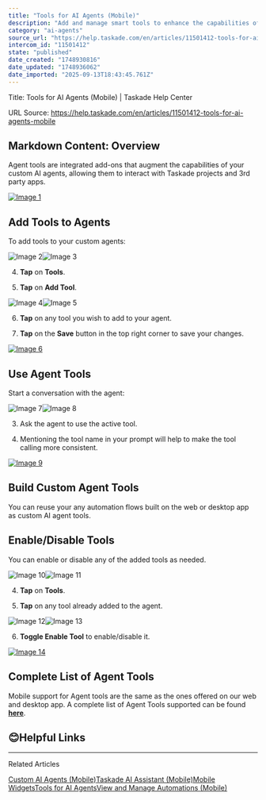 ```yaml
---
title: "Tools for AI Agents (Mobile)"
description: "Add and manage smart tools to enhance the capabilities of your custom AI agents on the go."
category: "ai-agents"
source_url: "https://help.taskade.com/en/articles/11501412-tools-for-ai-agents-mobile"
intercom_id: "11501412"
state: "published"
date_created: "1748930816"
date_updated: "1748936062"
date_imported: "2025-09-13T18:43:45.761Z"
---
```


Title: Tools for AI Agents (Mobile) | Taskade Help Center

URL Source: https://help.taskade.com/en/articles/11501412-tools-for-ai-agents-mobile

Markdown Content:
Overview
--------

Agent tools are integrated add-ons that augment the capabilities of your custom AI agents, allowing them to interact with Taskade projects and 3rd party apps.

[![Image 1](https://downloads.intercomcdn.com/i/o/plyqw4hf/1553133899/67a2a9b48665c1e00ff16ff6286a/Tool+Manage+B.jpg?expires=1757790000&signature=8e94c66ad5c72c921761b1264f7ed64f09bd80c2d6a38c7097ebb9896bf640fd&req=dSUiFch9nolWUPMW1HO4zR1cRRM0hvXH7Qmu%2BGdHzdHL7%2FewgxGV1ugCtGxb%0A17RjKr4bAfiLEmw9Hjs%3D%0A)](https://downloads.intercomcdn.com/i/o/plyqw4hf/1553133899/67a2a9b48665c1e00ff16ff6286a/Tool+Manage+B.jpg?expires=1757790000&signature=8e94c66ad5c72c921761b1264f7ed64f09bd80c2d6a38c7097ebb9896bf640fd&req=dSUiFch9nolWUPMW1HO4zR1cRRM0hvXH7Qmu%2BGdHzdHL7%2FewgxGV1ugCtGxb%0A17RjKr4bAfiLEmw9Hjs%3D%0A)

Add Tools to Agents
-------------------

To add tools to your custom agents:

![Image 2](https://downloads.intercomcdn.com/i/o/plyqw4hf/1553139258/945d905b24e2b9aff2fd1c2e11da/Agents+tab+B.jpg?expires=1757916000&signature=7634c3e26179c60f6bae516abfeb73b45f886a533288152d4e3f6b53aae1eb60&req=dSUiFch9lINaUfMW3Hu4gQIKZcZ7TgnOl%2BcmOdaXlZ0xpwBu%2FPNIOpS%2Bvh8v%0AFA%3D%3D%0A)![Image 3](https://downloads.intercomcdn.com/i/o/plyqw4hf/1553139405/d90be8a0e7e023ba36f16bd63172/A+Triple+Dot+B.jpg?expires=1757916000&signature=2c8d325c94d05a35c7dc74544836f3d4854adb2355b5039ade31bd4b178a687a&req=dSUiFch9lIVfXPMW3Hu4gWkZ%2F4KrGoDl4nHv%2BhHnxHQho7T465KzfGf49ecT%0AoQ%3D%3D%0A)

4. **Tap** on **Tools**.

5. **Tap** on **Add Tool**.

![Image 4](https://downloads.intercomcdn.com/i/o/plyqw4hf/1553141124/1f2e492f05700eb5f3dc6db0446e/Tools+m+B.jpg?expires=1757916000&signature=fc9747a885536d5f837c47510649bd95bc608a62f83413cd9857b299e325be20&req=dSUiFch6nIBdXfMW3Hu4gTtK20GOypcC074J3hPu8Y1wj4U%2BFs7Dc0IIDSPu%0AwA%3D%3D%0A)![Image 5](https://downloads.intercomcdn.com/i/o/plyqw4hf/1553142194/f9c45e504a110912d06fef75f65e/Add+Tool+m+B.jpg?expires=1757916000&signature=3f3e744e37b63a59f2860e9b7cacff64bb930a175f961277c1cbda21e0813201&req=dSUiFch6n4BWXfMW3Hu4gbP%2FI%2BbVtb2v06enbxLfEORLOuuj4oiXN3q5MnXJ%0Afw%3D%3D%0A)

6. **Tap** on any tool you wish to add to your agent.

7. **Tap** on the **Save** button in the top right corner to save your changes.

[![Image 6](https://downloads.intercomcdn.com/i/o/plyqw4hf/1553143218/e72f52c399b16517b6a6dba573a3/Tool+choose+M+B.jpg?expires=1757790000&signature=625897de7d7a4ec61ebf37f3479c24316d3cda0a820fb7cdc1a514ba38dc0595&req=dSUiFch6noNeUfMW1HO4zTBP3tSANCaAXf0Jov4ix65HZ4tpUn2Eo%2F5ui0iu%0Al8RkuHNHQdj%2BsJ1czU8%3D%0A)](https://downloads.intercomcdn.com/i/o/plyqw4hf/1553143218/e72f52c399b16517b6a6dba573a3/Tool+choose+M+B.jpg?expires=1757790000&signature=625897de7d7a4ec61ebf37f3479c24316d3cda0a820fb7cdc1a514ba38dc0595&req=dSUiFch6noNeUfMW1HO4zTBP3tSANCaAXf0Jov4ix65HZ4tpUn2Eo%2F5ui0iu%0Al8RkuHNHQdj%2BsJ1czU8%3D%0A)

Use Agent Tools
---------------

Start a conversation with the agent:

![Image 7](https://downloads.intercomcdn.com/i/o/plyqw4hf/1553145676/6ef396c228d4cca2e054a0e8be60/Agents+tab+B.jpg?expires=1757916000&signature=38853ecf072a577f769e6ca2036566ff80917c54b28b9d68b55ff54323c12a60&req=dSUiFch6mIdYX%2FMW3Hu4gQMvYG%2Bqe77FEfy2pAZQxdzxIkS6ErdT0RIIq4qb%0AKw%3D%3D%0A)![Image 8](https://downloads.intercomcdn.com/i/o/plyqw4hf/1553146091/c657d4031d353b44122914e4c38d/Agent+Tab+in+B.jpg?expires=1757916000&signature=d50ec5f561797f2a48db3341fa33ae54056e2716817c1d37983ae44f3055a9f0&req=dSUiFch6m4FWWPMW3Hu4gYBsQ9em29xUamAtqxA%2B%2F1Whqct3aJC%2FJ6JERFpU%0AlA%3D%3D%0A)

3. Ask the agent to use the active tool.

4. Mentioning the tool name in your prompt will help to make the tool calling more consistent.

[![Image 9](https://downloads.intercomcdn.com/i/o/plyqw4hf/1553147100/4f04f5344cc4f7885b17ce6addfc/Talk+to+agent+B.jpg?expires=1757790000&signature=2b5b6454955976bbe114b2981293e17889a273198a247b24544f29d48c38f3a8&req=dSUiFch6moBfWfMW1HO4zQM7qUk2gd4ficUJxkIZBGKugg3XCFQr%2FF%2F2aS8R%0AX4mJ0lFsWFKv9RY5sv4%3D%0A)](https://downloads.intercomcdn.com/i/o/plyqw4hf/1553147100/4f04f5344cc4f7885b17ce6addfc/Talk+to+agent+B.jpg?expires=1757790000&signature=2b5b6454955976bbe114b2981293e17889a273198a247b24544f29d48c38f3a8&req=dSUiFch6moBfWfMW1HO4zQM7qUk2gd4ficUJxkIZBGKugg3XCFQr%2FF%2F2aS8R%0AX4mJ0lFsWFKv9RY5sv4%3D%0A)

Build Custom Agent Tools
------------------------

You can reuse your any automation flows built on the web or desktop app as custom AI agent tools.

Enable/Disable Tools
--------------------

You can enable or disable any of the added tools as needed.

![Image 10](https://downloads.intercomcdn.com/i/o/plyqw4hf/1553148534/72c59e09f24c935bb5e5c23b5372/Agents+tab+B.jpg?expires=1757916000&signature=1ae2b912e6a6de73a387d92ce7b536e1dce9d342cee1de868bcfee96a8d233ab&req=dSUiFch6lYRcXfMW3Hu4gXp5JrCA7kMt1hajByh9l2OgXVcfJc%2FQwll6qFuX%0AnA%3D%3D%0A)![Image 11](https://downloads.intercomcdn.com/i/o/plyqw4hf/1553148657/5c8cd2d0b27a6957000a396f0288/A+Triple+Dot+B.jpg?expires=1757916000&signature=33c1b641e440fcecc6bf79344147795da3f9679ef13dbc65fda35d7546986626&req=dSUiFch6lYdaXvMW3Hu4gT4USh0pZxeuC%2FtlKL%2FuA34RU%2FIjumRWRAOtVsRx%0Abg%3D%3D%0A)

4. **Tap** on **Tools**.

5. **Tap** on any tool already added to the agent.

![Image 12](https://downloads.intercomcdn.com/i/o/plyqw4hf/1553149139/4830a4a420d6a3bcca719591c855/Tools+m+B.jpg?expires=1757916000&signature=cd6075a9ac529cfb83b4925d859397e92645fda611da08a9b4e26c37a5a7a6ff&req=dSUiFch6lIBcUPMW3Hu4gTV3zIwZ1AglddyV47Egpo7xgq4kiA1puFVrneLb%0Axg%3D%3D%0A)![Image 13](https://downloads.intercomcdn.com/i/o/plyqw4hf/1553149825/e03c5c5c108fc2800ee689aec94c/Add+Tool+m.jpg?expires=1757916000&signature=4db28d496d1980dd7b972b0669e08cb8a7b39f281ad5aee0329a9d8d509b5e5b&req=dSUiFch6lIldXPMW3Hu4gc76oOs2EQ%2BCmPed1HNMtj8gvaoRXLc9%2F5nqAMX7%0A6w%3D%3D%0A)

6. **Toggle Enable Tool** to enable/disable it.

[![Image 14](https://downloads.intercomcdn.com/i/o/plyqw4hf/1553150647/07778cdcf7ce622e7e4d11d72fbb/Toggle+Tool+B.jpg?expires=1757790000&signature=a7757c438d0269e514e1000f3df5983d3afef8541aaf56c40f3d12590261960a&req=dSUiFch7nYdbXvMW1HO4zfjvALFg37%2BkA8x6e%2Bi3hoYt52676uyaovc5XK1k%0Auf0UdviluRCL8BlBVLs%3D%0A)](https://downloads.intercomcdn.com/i/o/plyqw4hf/1553150647/07778cdcf7ce622e7e4d11d72fbb/Toggle+Tool+B.jpg?expires=1757790000&signature=a7757c438d0269e514e1000f3df5983d3afef8541aaf56c40f3d12590261960a&req=dSUiFch7nYdbXvMW1HO4zfjvALFg37%2BkA8x6e%2Bi3hoYt52676uyaovc5XK1k%0Auf0UdviluRCL8BlBVLs%3D%0A)

Complete List of Agent Tools
----------------------------

Mobile support for Agent tools are the same as the ones offered on our web and desktop app. A complete list of Agent Tools supported can be found **[here](https://help.taskade.com/en/articles/9314171-tools-for-ai-agents)**.

😊**Helpful Links**
-------------------

* * *

Related Articles

[Custom AI Agents (Mobile)](https://help.taskade.com/en/articles/8958567-custom-ai-agents-mobile)[Taskade AI Assistant (Mobile)](https://help.taskade.com/en/articles/8958572-taskade-ai-assistant-mobile)[Mobile Widgets](https://help.taskade.com/en/articles/8958577-mobile-widgets)[Tools for AI Agents](https://help.taskade.com/en/articles/9314171-tools-for-ai-agents)[View and Manage Automations (Mobile)](https://help.taskade.com/en/articles/11461726-view-and-manage-automations-mobile)

